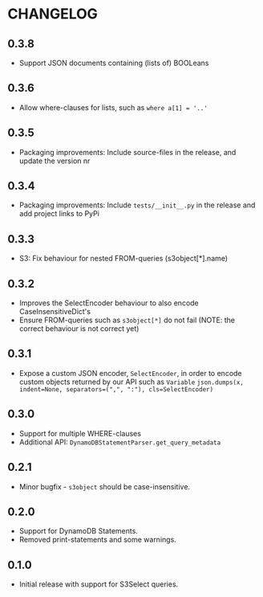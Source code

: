 CHANGELOG
=========

0.3.8
-----
 - Support JSON documents containing (lists of) BOOLeans

0.3.6
-----
 -  Allow where-clauses for lists, such as `where a[1] = '..'`

0.3.5
-----
 - Packaging improvements: Include source-files in the release, and update the version nr

0.3.4
-----
 - Packaging improvements: Include `tests/__init__.py` in the release and add project links to PyPi

0.3.3
-----
 - S3: Fix behaviour for nested FROM-queries (s3object[*].name)

0.3.2
-----
 - Improves the SelectEncoder behaviour to also encode CaseInsensitiveDict's
 - Ensure FROM-queries such as `s3object[*]` do not fail (NOTE: the correct behaviour is not correct yet)

0.3.1
-----
 - Expose a custom JSON encoder, `SelectEncoder`, in order to encode custom objects returned by our API such as `Variable`
   `json.dumps(x, indent=None, separators=(",", ":"), cls=SelectEncoder)`

0.3.0
-----
 - Support for multiple WHERE-clauses
 - Additional API: `DynamoDBStatementParser.get_query_metadata`

0.2.1
-----
 - Minor bugfix - `s3object` should be case-insensitive.

0.2.0
-----
 - Support for DynamoDB Statements.
 - Removed print-statements and some warnings.


0.1.0
-----
 - Initial release with support for S3Select queries.
